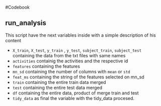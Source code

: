 #Codebook

## run_analysis

This script have the next variables inside with a simple description of his content
* `X_train`, `X_test`, `y_train` , `y_test`, `subject_train`, `subject_test` containing the data from the txt files with same names
* `activities` containig the activities and the respective id
* `features` containing the features 
* `mn_sd` containing the number of columns with `mean` or `std` 
* `feat_ms` containing the string of the features selected on mn_sd
* `train` containing the entire train data merged
* `test` containing the entire test data merged
* `df` containing the entire data, product of merge train and test
* `tidy_data` as final the variable with the tidy_data procesed.